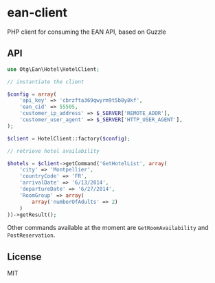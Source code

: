 # ean-client

PHP client for consuming the EAN API, based on Guzzle

## API

```php
use Otg\Ean\Hotel\HotelClient;

// instantiate the client

$config = array(
    'api_key' => 'cbrzfta369qwyrm9t5b8y8kf',
    'ean_cid' => 55505,
    'customer_ip_address' => $_SERVER['REMOTE_ADDR'],
    'customer_user_agent' => $_SERVER['HTTP_USER_AGENT'],
);

$client = HotelClient::factory($config);

// retrieve hotel availability

$hotels = $client->getCommand('GetHotelList', array(
    'city' => 'Montpellier',
    'countryCode' => 'FR',
    'arrivalDate' => '6/13/2014',
    'departureDate' => '6/27/2014',
    'RoomGroup' => array(
        array('numberOfAdults' => 2)
    )
))->getResult();
```

Other commands available at the moment are `GetRoomAvailability` and `PostReservation`.

## License

MIT